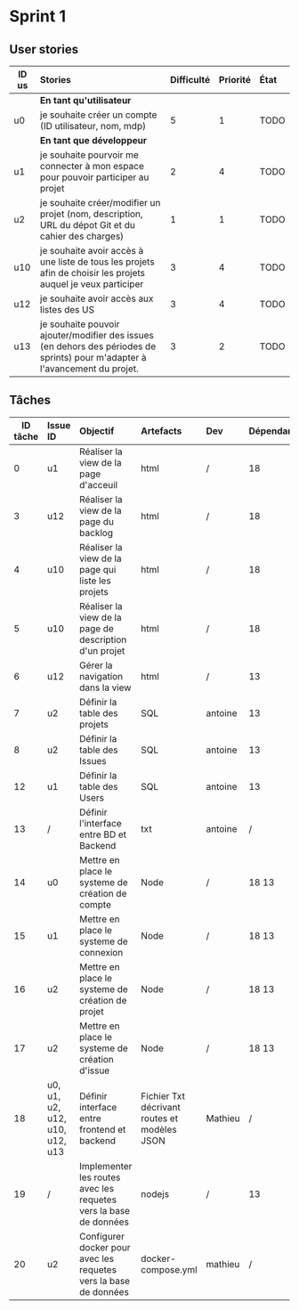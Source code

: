 # Sprint 1

## User stories

| ID us | Stories | Difficulté | Priorité | État |
|-------|:--------|:-----------|:---------|:-----|
|      | **En tant qu'utilisateur**              |
| u0   | je souhaite créer un compte (ID utilisateur, nom, mdp) |5 | 1 |TODO|
|      | **En tant que développeur**             |
| u1   | je souhaite pourvoir me connecter à mon espace pour pouvoir participer au projet | 2 | 4|TODO|
| u2   | je souhaite créer/modifier un projet (nom, description, URL du dépot Git et du cahier des charges) | 1 | 1 |TODO|
| u10  | je souhaite avoir accès à une liste de tous les projets afin de choisir les projets auquel je veux participer | 3 | 4 | TODO |
| u12  | je souhaite avoir accès aux listes des US | 3 | 4 | TODO |
| u13  | je souhaite pouvoir ajouter/modifier des issues (en dehors des périodes de sprints) pour m'adapter à l'avancement du projet. | 3 | 2 |TODO|

## Tâches

| ID tâche | Issue ID | Objectif | Artefacts | Dev | Dépendance | Coût j/h |État |
|----|:--------|:-----------|:---------|:-----|:--------|:------| :------|
| 0 | u1 | Réaliser la view de la page d'acceuil | html | / | 18 | 0.2 |TODO |
| 3 | u12 | Réaliser la view de la page du backlog | html | / | 18 | 0.2 |TODO |
| 4 | u10 | Réaliser la view de la page qui liste les projets | html | / | 18 | 0.2 |TODO |
| 5 | u10 | Réaliser la view de la page de description d'un projet| html | / | 18 | 0.2 |TODO |
| 6 | u12 | Gérer la navigation dans la view | html | / | 13 | 0.2 |TODO |
| 7 | u2  | Définir la table des projets | SQL | antoine | 13 | 0.2 |DONE |
| 8 | u2  | Définir la table des Issues | SQL | antoine | 13 | 0.2 |DONE |
| 12 | u1  | Définir la table des Users | SQL | antoine | 13 | 0.2 |DONE |
| 13 | /  | Définir l'interface entre BD et Backend | txt | antoine | / | 0.5 |DONE |
| 14 | u0 | Mettre en place le systeme de création de compte | Node | / | 18 13 | 5 |TODO |
| 15 | u1 | Mettre en place le systeme de connexion | Node | / | 18 13 | 2 |TODO |
| 16 | u2 | Mettre en place le systeme de création de projet | Node | / |  18 13 | 2 |TODO |
| 17 | u2 | Mettre en place le systeme de création d'issue | Node | / |  18 13 | 2 |TODO |
| 18 | u0, u1, u2, u12, u10, u12, u13 | Définir interface entre frontend et backend | Fichier Txt décrivant routes et modèles JSON | Mathieu | / | 0.5 |DONE |
| 19 | / | Implementer les routes avec les requetes vers la base de données | nodejs | / | 13 | 1 | TODO|
| 20 | u2 | Configurer docker pour avec les requetes vers la base de données | docker-compose.yml | mathieu | / | 1 | DONE|
